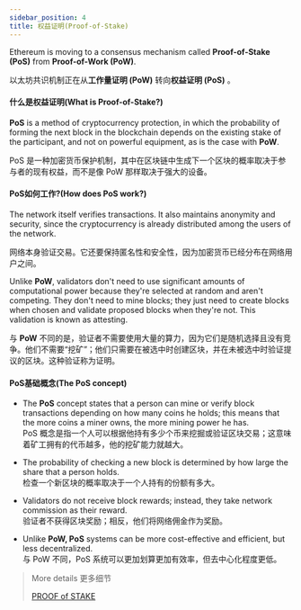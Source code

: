 ```yaml
---
sidebar_position: 4
title: 权益证明(Proof-of-Stake)
---
```



Ethereum is moving to a consensus mechanism called **Proof-of-Stake (PoS)** from **Proof-of-Work (PoW)**.

以太坊共识机制正在从**工作量证明 (PoW)** 转向**权益证明 (PoS)** 。

#### 什么是权益证明(What is Proof-of-Stake?)

**PoS** is a method of cryptocurrency protection, in which the probability of forming the next block in the blockchain depends on the existing stake of the participant, and not on powerful equipment, as is the case with **PoW**.

PoS 是一种加密货币保护机制，其中在区块链中生成下一个区块的概率取决于参与者的现有权益，而不是像 PoW 那样取决于强大的设备。

#### PoS如何工作?(How does PoS work?)

The network itself verifies transactions. It also maintains anonymity and security, since the cryptocurrency is already distributed among the users of the network.

网络本身验证交易。它还要保持匿名性和安全性，因为加密货币已经分布在网络用户之间。

Unlike **PoW**, validators don't need to use significant amounts of computational power because they're selected at random and aren't competing. They don't need to mine blocks; they just need to create blocks when chosen and validate proposed blocks when they're not. This validation is known as attesting.

与 **PoW** 不同的是，验证者不需要使用大量的算力，因为它们是随机选择且没有竞争。他们不需要“挖矿”；他们只需要在被选中时创建区块，并在未被选中时验证提议的区块。这种验证称为证明。

#### PoS基础概念(The PoS concept)

- The **PoS** concept states that a person can mine or verify block transactions depending on how many coins he holds; this means that the more coins a miner owns, the more mining power he has.  
   PoS 概念是指一个人可以根据他持有多少个币来挖掘或验证区块交易；这意味着矿工拥有的代币越多，他的挖矿能力就越大。

- The probability of checking a new block is determined by how large the share that a person holds.  
   检查一个新区块的概率取决于一个人持有的份额有多大。

- Validators do not receive block rewards; instead, they take network commission as their reward.  
   验证者不获得区块奖励；相反，他们将网络佣金作为奖励。

- Unlike **PoW, PoS** systems can be more cost-effective and efficient, but less decentralized.  
   与 PoW 不同，PoS 系统可以更加划算更加有效率，但去中心化程度更低。

>More details
>更多细节
>
>[PROOF of STAKE](https://ethereum.org/en/developers/docs/consensus-mechanisms/pos/)